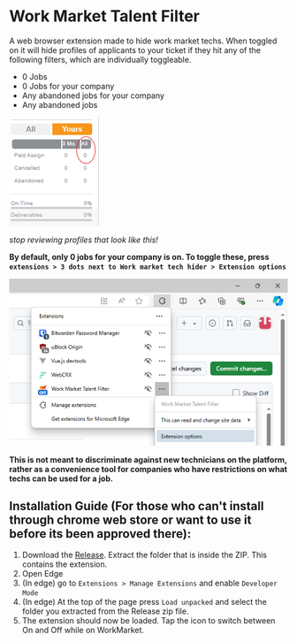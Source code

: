 # Work Market Talent Filter
A web browser extension made to hide work market techs. When toggled on it will hide profiles of applicants to your ticket if they hit any of the following filters, which are individually toggleable.
- 0 Jobs
- 0 Jobs for your company
- Any abandoned jobs for your company
- Any abandoned jobs

![Example Profile that would be hidden](example.png "Example Profile that would be hidden") 

*stop reviewing profiles that look like this!*

**By default, only 0 jobs for your company is on. To toggle these, press `extensions > 3 dots next to Work market tech hider > Extension options`**

![Guide to open the options menu](options-preview.png)


**This is not meant to discriminate against new technicians on the platform, rather as a convenience tool for companies who have restrictions on what techs can be used for a job.**

## Installation Guide (For those who can't install through chrome web store or want to use it before its been approved there):
1. Download the [Release](https://github.com/giplgwm/Work-Market-Tech-Hider/releases/latest). Extract the folder that is inside the ZIP. This contains the extension.
2. Open Edge
3. (In edge) go to `Extensions > Manage Extensions` and enable `Developer Mode`
4. (In edge) At the top of the page press `Load unpacked` and select the folder you extracted from the Release zip file.
5. The extension should now be loaded. Tap the icon to switch between On and Off while on WorkMarket.
